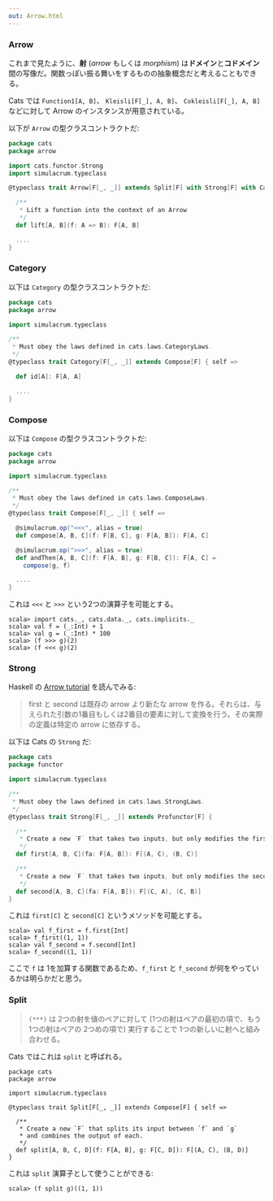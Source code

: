 ```yaml
---
out: Arrow.html
---
```


  [Arrow_tutorial]: http://www.haskell.org/haskellwiki/Arrow_tutorial

### Arrow

これまで見たように、**射** (*arrow* もしくは *morphism*) は**ドメイン**と**コドメイン**間の写像だ。関数っぽい振る舞いをするものの抽象概念だと考えることもできる。

Cats では `Function1[A, B]`、 `Kleisli[F[_], A, B]`、 `Cokleisli[F[_], A, B]` などに対して Arrow のインスタンスが用意されている。

以下が `Arrow` の型クラスコントラクトだ:

```scala
package cats
package arrow

import cats.functor.Strong
import simulacrum.typeclass

@typeclass trait Arrow[F[_, _]] extends Split[F] with Strong[F] with Category[F] { self =>

  /**
   * Lift a function into the context of an Arrow
   */
  def lift[A, B](f: A => B): F[A, B]

  ....
}
```

### Category

以下は `Category` の型クラスコントラクトだ:

```scala
package cats
package arrow

import simulacrum.typeclass

/**
 * Must obey the laws defined in cats.laws.CategoryLaws.
 */
@typeclass trait Category[F[_, _]] extends Compose[F] { self =>

  def id[A]: F[A, A]

  ....
}
```

### Compose

以下は `Compose` の型クラスコントラクトだ:

```scala
package cats
package arrow

import simulacrum.typeclass

/**
 * Must obey the laws defined in cats.laws.ComposeLaws.
 */
@typeclass trait Compose[F[_, _]] { self =>

  @simulacrum.op("<<<", alias = true)
  def compose[A, B, C](f: F[B, C], g: F[A, B]): F[A, C]

  @simulacrum.op(">>>", alias = true)
  def andThen[A, B, C](f: F[A, B], g: F[B, C]): F[A, C] =
    compose(g, f)

  ....
}
```

これは `<<<` と `>>>` という2つの演算子を可能とする。

```console:new
scala> import cats._, cats.data._, cats.implicits._
scala> val f = (_:Int) + 1
scala> val g = (_:Int) * 100
scala> (f >>> g)(2)
scala> (f <<< g)(2)
```

### Strong

Haskell の [Arrow tutorial](http://www.haskell.org/haskellwiki/Arrow_tutorial) を読んでみる:

> first と second は既存の arrow より新たな arrow を作る。それらは、与えられた引数の1番目もしくは2番目の要素に対して変換を行う。その実際の定義は特定の arrow に依存する。

以下は Cats の `Strong` だ:

```scala
package cats
package functor

import simulacrum.typeclass

/**
 * Must obey the laws defined in cats.laws.StrongLaws.
 */
@typeclass trait Strong[F[_, _]] extends Profunctor[F] {

  /**
   * Create a new `F` that takes two inputs, but only modifies the first input
   */
  def first[A, B, C](fa: F[A, B]): F[(A, C), (B, C)]

  /**
   * Create a new `F` that takes two inputs, but only modifies the second input
   */
  def second[A, B, C](fa: F[A, B]): F[(C, A), (C, B)]
}
```

これは `first[C]` と `second[C]` というメソッドを可能とする。

```console
scala> val f_first = f.first[Int]
scala> f_first((1, 1))
scala> val f_second = f.second[Int]
scala> f_second((1, 1))
```

ここで `f` は 1を加算する関数であるため、`f_first` と `f_second` が何をやっているかは明らかだと思う。

### Split

> `(***)` は 2つの射を値のペアに対して (1つの射はペアの最初の項で、もう 1つの射はペアの 2つめの項で) 実行することで 1つの新しいに射へと組み合わせる。

Cats ではこれは `split` と呼ばれる。

```
package cats
package arrow

import simulacrum.typeclass

@typeclass trait Split[F[_, _]] extends Compose[F] { self =>

  /**
   * Create a new `F` that splits its input between `f` and `g`
   * and combines the output of each.
   */
  def split[A, B, C, D](f: F[A, B], g: F[C, D]): F[(A, C), (B, D)]
}
```

これは `split` 演算子として使うことができる:

```console
scala> (f split g)((1, 1))
```
